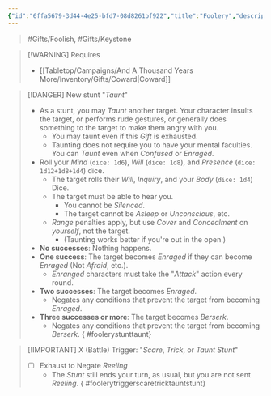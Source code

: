```yaml
---
{"id":"6ffa5679-3d44-4e25-bfd7-08d8261bf922","title":"Foolery","description":"You've often been called a fool ... but when you have this Gift, you certifably are one!","publish":true,"date_created":"Saturday, March 30th 2024, 10:13:47 pm","date_modified":"Tuesday, April 2nd 2024, 1:11:57 am","path":"Tabletop/Campaigns/And A Thousand Years More/Inventory/Gifts/Foolery.md","permalink":"/tabletop/campaigns/and-a-thousand-years-more/inventory/gifts/foolery/","PassFrontmatter":true}
---
```



> #Gifts/Foolish, #Gifts/Keystone

> [!WARNING] Requires
> - [[Tabletop/Campaigns/And A Thousand Years More/Inventory/Gifts/Coward\|Coward]]

> [!DANGER] New stunt "*Taunt*"
> - As a stunt, you may *Taunt* another target. Your character insults the target, or performs rude gestures, or generally does something to the target to make them angry with you.
> 	- You may taunt even if this *Gift* is exhausted.
> 	- Taunting does not require you to have your mental faculties. You can *Taunt* even when *Confused* or *Enraged*.
> - Roll your *Mind* (`dice: 1d6`), *Will* (`dice: 1d8`), and *Presence* (`dice: 1d12+1d8+1d4`) dice.
> 	- The target rolls their *Will*, *Inquiry*, and your *Body* (`dice: 1d4`) Dice.
> 	- The target must be able to hear you.
> 		- You cannot be *Silenced*.
> 		- The target cannot be *Asleep* or *Unconscious*, etc.
> 	- *Range* penalties apply, but use *Cover* and *Concealment* on *yourself*, not the target.
> 		- (Taunting works better if you're out in the open.)
> - **No successes**: Nothing happens.
> - **One success**: The target becomes *Enraged* if they can become *Enraged* (Not *Afraid*, etc.).
> 	- *Enranged* characters must take the "*Attack*" action every round.
> - **Two successes**: The target becomes *Enraged*.
> 	- Negates any conditions that prevent the target from becoming *Enraged*.
> - **Three successes or more**: The target becomes *Berserk*.
> 	- Negates any conditions that prevent the target from becoming *Berserk*.
{ #foolerystunttaunt}


> [!IMPORTANT] X (Battle) Trigger: "*Scare*, *Trick*, or *Taunt Stunt*"
> - [ ] Exhaust to Negate *Reeling*
> 	- The *Stunt* still ends your turn, as usual, but you are not sent *Reeling*.
{ #foolerytriggerscaretricktauntstunt}

